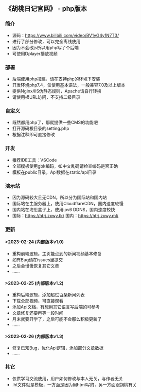 ## 《胡桃日记官网》 - php版本
### 简介
+ 源码：https://www.bilibili.com/video/BV1yG4y1N7T3/
+ 进行了部分修改，可以完全离线使用
+ 因为不会改js所以用php写了个后端
+ 可使用Dplayer播放视频
### 部署
+ 后端使用php搭建，请在支持php的环境下安装
+ 开发环境php7.4，仅使用基本语法，一般兼容7.0及以上版本
+ 提供Nginx/IIS伪静态规则，Apache请自行转换
+ 请使用根URL访问，不支持二级目录
### 自定义
+ 既然都用php了，那就提供一些CMS的功能吧
+ 打开源码根目录的setting.php
+ 根据注释即可直接修改
### 开发
+ 推荐IDE工具：VSCode
+ 全部模板使用gbk编码，如中文乱码请检查编码是否正确
+ 模板在public目录，Api数据在static/api目录
### 演示站
+ 因为源码较大且无CDN，所以分为国际站和国内站
+ 国际站在主服务器上，使用CloudflareCDN，国内速度较慢
+ 国内站在海思盒子上，使用ipv6 DDNS，国内速度较快
+ 国际：https://htrj.zxwy.tk/ 国内：https://htrj.zxwy.ml/
### 更新
#### \>2023-02-24 (内部版本v1.0)
+ 重构前端逻辑，主页能点到的新闻视频基本修复
+ 如有Bug请在issues里提交
+ 之后会慢慢恢复其它文章
+ ......
#### \>2023-02-25 (内部版本v1.2)
+ 重构后端逻辑，添加超过百条新闻列表
+ 下载全部视频，可直接观看
+ 添加Api文档，有想用其它语言写后端的可参考
+ 文章修复还要再等一段时间
+ 月末就要开学了，之后可能不会那么积极更新了
+ ......
#### \>2023-02-26 (内部版本v1.3)
+ 修复已知Bug，优化Api逻辑，添加部分文章数据
+ ......
### 其它
+ 仅供学习交流使用，用户如何修改与本人无关，与作者无关
+ .ht文件就是模板，一方面是因为用html写的，另一方面跟胡桃有关
